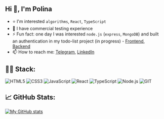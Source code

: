 ## Hi 👋, I'm Polina
 
- ⭐️ I'm interested `algorithms`, `React`, `TypeScript`
- 💼 I have commercial testing experience 
- ⚡ Fun fact: one day I was interested `node.js` (`express`, `MongoDB`) and built an authentication in my todo-list project (in progress) - [Frontend](https://github.com/Polly2000/todo-list/tree/dev), [Backend](https://github.com/Polly2000/todo-list-backend/tree/dev)
- 📫 How to reach me: [Telegram](https://t.me/p_kuznetsova), [LinkedIn](https://www.linkedin.com/in/polina-kuznetsova-5ab6a91b2/)

## 👩‍💻 Stack:
![HTML5](https://img.shields.io/badge/-HTML5-011?&logo=HTML5)
![CSS3](https://img.shields.io/badge/-CSS3-011?&logo=CSS3)
![JavaScript](https://img.shields.io/badge/-JavaScript-011?&logo=JavaScript)
![React](https://img.shields.io/badge/-React-011?&logo=React)
![TypeScript](https://img.shields.io/badge/-TypeScript-011?&logo=TypeScript)
![Node.js](https://img.shields.io/badge/-Node.js-011?&logo=node.js)
![GIT](https://img.shields.io/badge/-GIT-011?&logo=GIT)

## 📈 GitHub Stats:
[![My GitHub stats](https://github-readme-stats.vercel.app/api?username=polly2000&count_private=true&show_icons=true&theme=blue-green)](https://github.com/anuraghazra/github-readme-stats)


<!-- Когда-нибудь на потом: (обновлять опыт, например!) -->
<!-- ![Jira](https://img.shields.io/badge/jira-011?&logo=jira) -->
<!-- ![VS Code](https://img.shields.io/badge/vscode-011?&logo=visual-studio-code) -->
<!-- - 👨‍💻  -->

<!--
**Polly2000/Polly2000** is a ✨ _special_ ✨ repository because its `README.md` (this file) appears on your GitHub profile.

Here are some ideas to get you started:

- 🔭 I’m currently working on ...
- 🌱 I’m currently learning ...
- 👯 I’m looking to collaborate on ...
- 🤔 I’m looking for help with ...
- 💬 Ask me about ...
- 📫 How to reach me: ...
- 😄 Pronouns: ...
- ⚡ Fun fact: ...
-->

